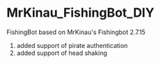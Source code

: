 # MrKinau_FishingBot_DIY
 FishingBot based on MrKinau's Fishingbot 2.7.15
 1. added support of pirate authentication
 2. added support of head shaking
